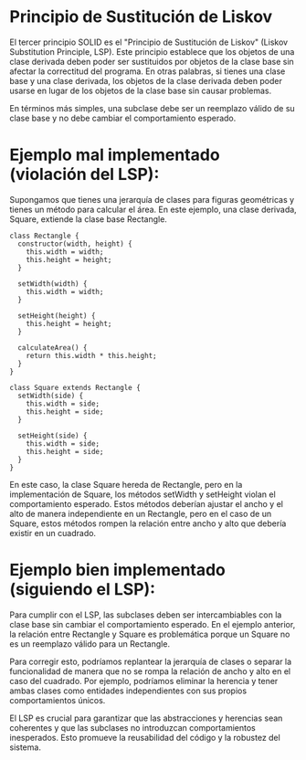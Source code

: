 # Principio de Sustitución de Liskov

El tercer principio SOLID es el "Principio de Sustitución de Liskov" (Liskov Substitution Principle, LSP). Este principio establece que los objetos de una clase derivada deben poder ser sustituidos por objetos de la clase base sin afectar la correctitud del programa. En otras palabras, si tienes una clase base y una clase derivada, los objetos de la clase derivada deben poder usarse en lugar de los objetos de la clase base sin causar problemas.

En términos más simples, una subclase debe ser un reemplazo válido de su clase base y no debe cambiar el comportamiento esperado.

# Ejemplo mal implementado (violación del LSP):

Supongamos que tienes una jerarquía de clases para figuras geométricas y tienes un método para calcular el área. En este ejemplo, una clase derivada, Square, extiende la clase base Rectangle.

```
class Rectangle {
  constructor(width, height) {
    this.width = width;
    this.height = height;
  }

  setWidth(width) {
    this.width = width;
  }

  setHeight(height) {
    this.height = height;
  }

  calculateArea() {
    return this.width * this.height;
  }
}

class Square extends Rectangle {
  setWidth(side) {
    this.width = side;
    this.height = side;
  }

  setHeight(side) {
    this.width = side;
    this.height = side;
  }
}

```
En este caso, la clase Square hereda de Rectangle, pero en la implementación de Square, los métodos setWidth y setHeight violan el comportamiento esperado. Estos métodos deberían ajustar el ancho y el alto de manera independiente en un Rectangle, pero en el caso de un Square, estos métodos rompen la relación entre ancho y alto que debería existir en un cuadrado.

# Ejemplo bien implementado (siguiendo el LSP):

Para cumplir con el LSP, las subclases deben ser intercambiables con la clase base sin cambiar el comportamiento esperado. En el ejemplo anterior, la relación entre Rectangle y Square es problemática porque un Square no es un reemplazo válido para un Rectangle.

Para corregir esto, podríamos replantear la jerarquía de clases o separar la funcionalidad de manera que no se rompa la relación de ancho y alto en el caso del cuadrado. Por ejemplo, podríamos eliminar la herencia y tener ambas clases como entidades independientes con sus propios comportamientos únicos.

El LSP es crucial para garantizar que las abstracciones y herencias sean coherentes y que las subclases no introduzcan comportamientos inesperados. Esto promueve la reusabilidad del código y la robustez del sistema.
